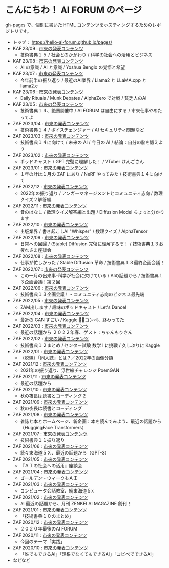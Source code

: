 # こんにちわ！ AI FORUM のページ

gh-pages で、個別に書いた HTML コンテンツをホスティングするためのレポジトリです。

* トップ： https://hello-ai-forum.github.io/pages/
* KAF 23/09 : [市來の発表コンテンツ](https://hello-ai-forum.github.io/pages/KAF2309/ichiki/)
  * 技術書典１５ / 社会とのかかわり / 科学の社会への活用とビジネス
* KAF 23/08 : [市來の発表コンテンツ](https://hello-ai-forum.github.io/pages/KAF2308/ichiki/)
  * AI の意識 / AI と意識 / Yoshua Bengio の覚悟と希望
* KAF 23/07 : [市來の発表コンテンツ](https://hello-ai-forum.github.io/pages/KAF2307/ichiki/)
  * 今年前半の振り返り / 最近のAI業界 / Llama2 と LLaMA.cpp と llama2.c
* KAF 23/06 : [市來の発表コンテンツ](https://hello-ai-forum.github.io/pages/KAF2306/ichiki/)
  * Daily Rituals / Munk Debates / AlphaZero で対戦 / 貧乏人のAI
* KAF 23/05 : [市來の発表コンテンツ](https://hello-ai-forum.github.io/pages/KAF2305/ichiki/)
  * 技術書典１４、絶賛開催中 / AI FORUM は自由にする / 市來仕事やめたってよ
* ZAF 2023/04 : [市來の発表コンテンツ](https://hello-ai-forum.github.io/pages/ZAF202304/ichiki/)
  * 技術書典１４ / ボイスチェンジャー / AI セキュリティ問題など
* ZAF 2023/03 : [市來の発表コンテンツ](https://hello-ai-forum.github.io/pages/ZAF202303/ichiki/)
  * 技術書典１４に向けて / 未来の AI / 今日の AI / 結論：自分の脳を鍛えよう
* ZAF 2023/02 : [市來の発表コンテンツ](https://hello-ai-forum.github.io/pages/ZAF202302/ichiki/)
  * ポッドキャスト / GPT 完璧に理解した！ / VTuber けんごさん
* ZAF 2023/01 : [市來の発表コンテンツ](https://hello-ai-forum.github.io/pages/ZAF202301/ichiki/)
  * １年の計は１月の ZAF にあり / NeRF やってみた / 技術書典１４に向けて
* ZAF 2022/12 : [市來の発表コンテンツ](https://hello-ai-forum.github.io/pages/ZAF202212/ichiki/)
  * 2022年の振り返り / アンガーマネージメントとコミュニティ志向 / 数理クイズ２解答編
* ZAF 2022/11 : [市來の発表コンテンツ](https://hello-ai-forum.github.io/pages/ZAF202211/ichiki/)
  * 音のはなし / 数理クイズ解答編と出題 / Diffusion Model ちょっと分かります
* ZAF 2022/10 : [市來の発表コンテンツ](https://hello-ai-forum.github.io/pages/ZAF202210/ichiki/)
  * 出版業界 / 書き起こしAI "Whisper" / 数理クイズ / AlphaTensor
* ZAF 2022/09 : [市來の発表コンテンツ](https://hello-ai-forum.github.io/pages/ZAF202209/ichiki/)
  * 日常への回帰 / (Stable) Diffusion 完璧に理解するぞ！ / 技術書典１３お疲れさま座談会
* ZAF 2022/08 : [市來の発表コンテンツ](https://hello-ai-forum.github.io/pages/ZAF202208/ichiki/)
  * 仕事が忙しかった / Stable Diffusion 革命 / 技術書典１３最終企画会議！
* ZAF 2022/07 : [市來の発表コンテンツ](https://hello-ai-forum.github.io/pages/ZAF202207/ichiki/)
  * この一月の出来事-科学が社会に欠けている / AIの話題から / 技術書典１３企画会議！第２回
* ZAF 2022/06 : [市來の発表コンテンツ](https://hello-ai-forum.github.io/pages/ZAF202206/ichiki/)
  * 技術書典１３企画会議！ - コミュニティ志向のビジネス最先端
* ZAF 2022/05 : [市來の発表コンテンツ](https://hello-ai-forum.github.io/pages/ZAF202205/ichiki/)
  * ZAM出します / 趣味のポッドキャスト / Let's Dance!
* ZAF 2022/04 : [市來の発表コンテンツ](https://hello-ai-forum.github.io/pages/ZAF202204/ichiki/)
  * 最近の GAN すごい / Kaggle 🐳🐬コンペ、終わってた
* ZAF 2022/03 : [市來の発表コンテンツ](https://hello-ai-forum.github.io/pages/ZAF202203/ichiki/)
  * 最近の話題から ２０２２年春、ゲスト：ちゃんもりさん
* ZAF 2022/02 : [市來の発表コンテンツ](https://hello-ai-forum.github.io/pages/ZAF202202/ichiki/)
  * 技術書典１２まとめ / センター試験 数学 I に挑戦 / 久しぶりに Kaggle
* ZAF 2022/01 : [市來の発表コンテンツ](https://hello-ai-forum.github.io/pages/ZAF202201/ichiki/)
  * （脱線）「同人誌」とは？／2022年の画像分類
* ZAF 2021/12 : [市來の発表コンテンツ](https://hello-ai-forum.github.io/pages/ZAF202112/ichiki/)
  * 2021年の振り返り、浮世絵チャレンジ PoemGAN
* ZAF 2021/11 : [市來の発表コンテンツ](https://hello-ai-forum.github.io/pages/ZAF202111/ichiki/)
  * 最近の話題から
* ZAF 2021/10 : [市來の発表コンテンツ](https://hello-ai-forum.github.io/pages/ZAF202110/ichiki/)
  * 秋の夜長は読書とコーディング２
* ZAF 2021/09 : [市來の発表コンテンツ](https://hello-ai-forum.github.io/pages/ZAF202109/ichiki/)
  * 秋の夜長は読書とコーディング
* ZAF 2021/08 : [市來の発表コンテンツ](https://hello-ai-forum.github.io/pages/ZAF202108/ichiki/)
  * 雑誌と本とホームページ、新企画：本を読んでみよう、最近の話題から（HuggingFace Transformers）
* ZAF 2021/07 : [市來の発表コンテンツ](https://hello-ai-forum.github.io/pages/ZAF202107/ichiki/)
  * 技術書典１１振り返り
* ZAF 2021/06 : [市來の発表コンテンツ](https://hello-ai-forum.github.io/pages/ZAF202106/ichiki/)
  * 続々東海道５Ｘ、最近の話題から（GPT-3）
* ZAF 2021/05 : [市來の発表コンテンツ](https://hello-ai-forum.github.io/pages/ZAF202105/ichiki/)
  * 『ＡＩの社会への活用』座談会
* ZAF 2021/04 : [市來の発表コンテンツ](https://hello-ai-forum.github.io/pages/ZAF202104/ichiki/)
  * ゴールデン・ウィークもＡＩ
* ZAF 2021/03 : [市來の発表コンテンツ](https://hello-ai-forum.github.io/pages/ZAF202103/ichiki/)
  * コンピュータ会話教室、続東海道５x
* ZAF 2021/02 : [市來の発表コンテンツ](https://hello-ai-forum.github.io/pages/ZAF202102/ichiki/)
  * AI 最近の話題から、月刊 ZENKEI AI MAGAZINE 創刊！
* ZAF 2021/01 : [市來の発表コンテンツ](https://hello-ai-forum.github.io/pages/ZAF202101/ichiki/)
  * 「技術書典１０のまとめ」
* ZAF 2020/12 : [市來の発表コンテンツ](https://hello-ai-forum.github.io/pages/ZAF202012/ichiki/)
  * ２０２０年最後のAI FORUM
* ZAF 2020/11 : [市來の発表コンテンツ](https://hello-ai-forum.github.io/pages/ZAF202011/ichiki/)
  * 今回のテーマ「実践」
* ZAF 2020/10 : [市來の発表コンテンツ](https://hello-ai-forum.github.io/pages/ZAF202010/ichiki/)
  * 「誰でもできるAI」「理系でなくてもできるAI」「コピペでできるAI」
* などなど

